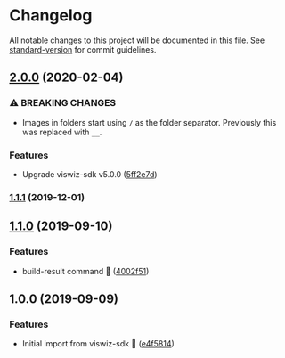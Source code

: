 # Changelog

All notable changes to this project will be documented in this file. See [standard-version](https://github.com/conventional-changelog/standard-version) for commit guidelines.

## [2.0.0](https://github.com/viswiz-io/viswiz-cli/compare/v1.1.1...v2.0.0) (2020-02-04)


### ⚠ BREAKING CHANGES

* Images in folders start using `/` as the folder separator. Previously this was replaced with `__`.

### Features

* Upgrade viswiz-sdk v5.0.0 ([5ff2e7d](https://github.com/viswiz-io/viswiz-cli/commit/5ff2e7d9079cf689dd62c29fbcf5c7175549081b))

### [1.1.1](https://github.com/viswiz-io/viswiz-cli/compare/v1.1.0...v1.1.1) (2019-12-01)

## [1.1.0](https://github.com/viswiz-io/viswiz-cli/compare/v1.0.0...v1.1.0) (2019-09-10)


### Features

* build-result command :tada: ([4002f51](https://github.com/viswiz-io/viswiz-cli/commit/4002f51))

## 1.0.0 (2019-09-09)


### Features

* Initial import from viswiz-sdk :truck: ([e4f5814](https://github.com/viswiz-io/viswiz-cli/commit/e4f5814))
